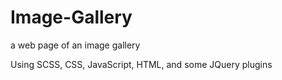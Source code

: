 # Image-Gallery
a web page of an image gallery

Using SCSS, CSS, JavaScript, HTML, and some JQuery plugins
